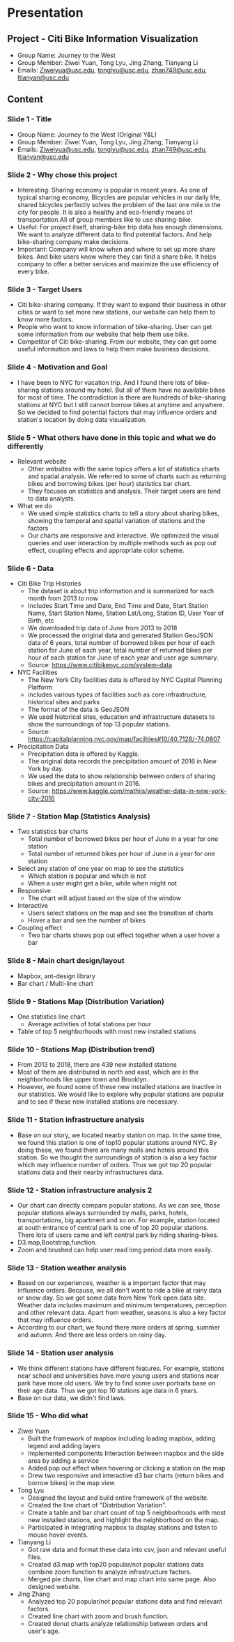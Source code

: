# Presentation

## Project - Citi Bike Information Visualization

- Group Name: Journey to the West
- Group Member: Ziwei Yuan, Tong Lyu, Jing Zhang, Tianyang Li
- Emails: Ziweiyua@usc.edu, tonglyu@usc.edu, zhan749@usc.edu, ltianyan@usc.edu

## Content

### Slide 1 - Title
- Group Name: Journey to the West (Original Y&L)
- Group Member: Ziwei Yuan, Tong Lyu, Jing Zhang, Tianyang Li
- Emails: Ziweiyua@usc.edu, tonglyu@usc.edu, zhan749@usc.edu, ltianyan@usc.edu

### Slide 2 - Why chose this project

- Interesting: Sharing economy is popular in recent years. As one of typical sharing economy, Bicycles are popular vehicles in our daily life, shared bicycles perfectly solves the problem of the last one mile in the city for people. It is also a healthy and eco-friendly means of transportation.All of group members like to use sharing-bike.
- Useful: For project itself, sharing-bike trip data has enough dimensions. We want to analyze different data to find potential factors. And help bike-sharing company make decisions.
- Important: Company will know when and where to set up more share bikes. And bike users know where they can find a share bike. It helps company to offer a better services and maximize the use efficiency of every bike.
### Slide 3 - Target Users

-  Citi bike-sharing company. If they want to expand their business in other cities or want to set more new stations, our website can help them to know more factors.
-  People who want to know information of bike-sharing. User can get some information from our website that help them use bike.
-  Competitor of Citi bike-sharing. From our website, they can get some useful information and laws to help them make business decisions.

### Slide 4 - Motivation and Goal

- I have been to NYC for vacation trip. And I found there lots of bike-sharing stations around my hotel. But all of them have no available bikes for most of time. The contradiction is there are hundreds of bike-sharing stations at NYC but I still cannot borrow bikes at anytime and anywhere. So we decided to find  potential factors that may influence orders and station's location by doing data visualization.

### Slide 5 - What others have done in this topic and what we do differently
- Relevant website
    - Other websites with the same topics offers a lot of statistics charts and spatial analysis. We referred to some of charts such as returning bikes and borrowing bikes (per hour) statistics bar chart.
    - They focuses on statistics and analysis. Their target users are tend to data analysts.
- What we do
    - We used simple statistics charts to tell a story about sharing bikes, showing the temporal and spatial variation of stations and the factors
    - Our charts are responsive and interactive. We optimized the visual queries and user interaction by multiple methods such as pop out effect, coupling effects and appropriate color scheme.

### Slide 6 - Data
- Citi Bike Trip Histories
  - The dataset is about trip information and is summarized for each month from 2013 to now
  - Includes Start Time and Date, End Time and Date, Start Station Name, Start Station Name, Station Lat/Long, Station ID, User Year of Birth, etc
  - We downloaded trip data of June from 2013 to 2018
  - We processed the original data and generated Station GeoJSON data of 6 years, total number of borrowed bikes per hour of each station for June of each year, total number of returned bikes per hour of each station for June of each year and user age summary.
  - Source: https://www.citibikenyc.com/system-data
- NYC Facilities
  - The New York City facilities data is offered by NYC Capital Planning Platform
  - includes various types of facilities such as core infrastructure, historical sites and parks
  - The format of the data is GeoJSON
  - We used historical sites, education and infrastructure datasets to show the surroundings of top 13 popular stations.
  - Source: https://capitalplanning.nyc.gov/map/facilities#10/40.7128/-74.0807
- Precipitation Data
  - Precipitation data is offered by Kaggle.
  - The original data records the precipitation amount of 2016 in New York by day.
  - We used the data to show relationship between orders of sharing bikes and precipitation amount in 2016.
  - Source: https://www.kaggle.com/mathijs/weather-data-in-new-york-city-2016

### Slide 7 - Station Map (Statistics Analysis)

- Two statistics bar charts
    - Total number of borrowed bikes per hour of June in a year for one station
    - Total number of returned bikes per hour of June in a year for one station
- Select any station of one year on map to see the statistics
  - Which station is popular and which is not
  - When a user might get a bike, while when might not
- Responsive
    - The chart will adjust based on the size of the window
- Interactive
    - Users select stations on the map and see the transition of charts
    - Hover a bar and see the number of bikes
- Coupling effect
    - Two bar charts shows pop out effect together when a user hover a bar

### Slide 8 - Main chart design/layout
- Mapbox, ant-design library
- Bar chart / Multi-line chart

### Slide 9 - Stations Map (Distribution Variation)
- One statistics line chart
    - Average activities of total stations per hour
- Table of top 5 neighborhoods with most new installed stations

### Slide 10 - Stations Map (Distribution trend)
- From 2013 to 2018, there are 439 new installed stations
- Most of them are distributed in north and east, which are in the neighborhoods like upper town and Brooklyn.
- However, we found some of these new installed stations are inactive in our statistics. We would like to explore why popular stations are popular and to see if these new installed stations are necessary.

### Slide 11 - Station infrastructure analysis

- Base on our story, we located nearby station on map. In the same time, we found this station is one of top10 popular  stations around NYC. By doing these, we found there are many malls and hotels around this station. So we thought the surroundings of station is also a key factor which may influence number of orders. Thus we got top 20 popular stations data and their nearby infrastructures data.

### Slide 12 - Station infrastructure analysis 2
- Our chart can directly compare popular stations. As we can see, those popular stations always surrounded by malls, parks, hotels, transportations, big apartment and so on. For example, station located at south entrance of central park is one of top 20 popular stations. There lots of users came and left central park by riding sharing-bikes.
- D3.map,Bootstrap,function.
- Zoom and brushed can help user read long period data more easily.


### Slide 13 - Station weather analysis

- Based on our experiences, weather is a important factor that may influence orders. Because, we all don't want to ride a  bike at rainy data or snow day. So we got some data from New York open data site. Weather data includes maximum and minimum temperatures, perception and other relevant data. Apart from weather, seasons is also a key factor that may influence orders.
- According to our chart, we found there more orders at spring, summer and autumn. And there are less orders on rainy day.

### Slide 14 - Station user analysis

- We think different stations have different features. For example, stations near school and universities have more young users and stations near park have more old users. We try to find some user portraits base on their age data. Thus we got top 10 stations age data in 6 years.
- Base on our data, we didn't find laws.

### Slide 15 - Who did what

- Ziwei Yuan
    - Built the framework of mapbox including loading mapbox, adding legend and adding layers
    - Implemented components Interaction between mapbox and the side area by adding a service
    - Added pop out effect when hovering or clicking a station on the map
    - Drew two responsive and interactive d3 bar charts (return bikes and borrow bikes) in the map view
- Tong Lyu
    - Designed the layout and build entire framework of the website.
    - Created the line chart of "Distribution Variation".
    - Create a table and bar chart count of top 5 neighborhoods with most new installed stations, and highlight the neighborhood on the map.
    - Participated in integrating mapbox to display stations and listen to mouse hover events.
- Tianyang Li
    - Got raw data and format these data into csv, json and relevant useful files.
    - Created d3.map with top20 popular/not popular stations data combine zoom function to analyze infrastructure factors.
    - Merged pie charts, line chart and map chart into same page. Also designed website.
- Jing Zhang
    - Analyzed top 20 popular/not popular stations data and find relevant factors.
    - Created line chart with zoom and brush function.
    - Created donut charts analyze relationship between orders and user's  age.
